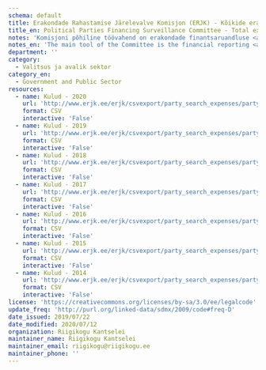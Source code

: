 ```yaml
---
schema: default
title: Erakondade Rahastamise Järelevalve Komisjon (ERJK) - Kõikide erakondade kulud
title_en: Political Parties Financing Surveillance Committee - Total expenditures of every party
notes: 'Komisjoni põhiline töövahend on erakondade finantsaruandluse <a href=http://www.erjk.ee/et/aruanded/erakondade-tulud-ja-laekumised>infosüsteem</a>, mille kaudu kogutakse ja avalikustatakse erakondade rahastamisega seotud aruandlus usladusväärselt ning võrreldaval kujul. Tulude kohta saab detailsemaid päringuid teha <a href=http://www.erjk.ee/et/rahastamise-aruanded/erakondade-kulud>siit</a>'
notes_en: 'The main tool of the Committee is the financial reporting <a href=http://www.erjk.ee/et/aruanded/erakondade-tulud-ja-laekumised>information system</a>, through which the reports on the finances of political parties are collected and published reliably and in a comparable format.'
department: ''
category:
  - Valitsus ja avalik sektor
category_en:
  - Government and Public Sector
resources:
  - name: Kulud - 2020
    url: 'http://www.erjk.ee/erjk/csvexport/party_search_expenses/party=all_by_party&group=all_by_group&period=2020&quarter=&form_id=erjk_report_search_expenses_form'
    format: CSV
    interactive: 'False'
  - name: Kulud - 2019
    url: 'http://www.erjk.ee/erjk/csvexport/party_search_expenses/party=all_by_party&group=all_by_group&period=2019&quarter=&form_id=erjk_report_party_search_expenses_form'
    format: CSV
    interactive: 'False'
  - name: Kulud - 2018
    url: 'http://www.erjk.ee/erjk/csvexport/party_search_expenses/party=all_by_party&group=all_by_group&period=2018&quarter=&form_id=erjk_report_search_expenses_form'
    format: CSV
    interactive: 'False'
  - name: Kulud - 2017
    url: 'http://www.erjk.ee/erjk/csvexport/party_search_expenses/party=all_by_party&group=all_by_group&period=2017&quarter=&form_id=erjk_report_search_expenses_form'
    format: CSV
    interactive: 'False'
  - name: Kulud - 2016
    url: 'http://www.erjk.ee/erjk/csvexport/party_search_expenses/party=all_by_party&group=all_by_group&period=2016&quarter=&form_id=erjk_report_search_expenses_form'
    format: CSV
    interactive: 'False'
  - name: Kulud - 2015
    url: 'http://www.erjk.ee/erjk/csvexport/party_search_expenses/party=all_by_party&group=all_by_group&period=2015&quarter=&form_id=erjk_report_search_expenses_form'
    format: CSV
    interactive: 'False'
  - name: Kulud - 2014
    url: 'http://www.erjk.ee/erjk/csvexport/party_search_expenses/party=all_by_party&group=all_by_group&period=2014&quarter=&form_id=erjk_report_search_expenses_form'
    format: CSV
    interactive: 'False'
license: 'https://creativecommons.org/licenses/by-sa/3.0/ee/legalcode'
update_freq: 'http://purl.org/linked-data/sdmx/2009/code#freq-D'
date_issued: 2019/07/22
date_modified: 2020/07/12
organization: Riigikogu Kantselei
maintainer_name: Riigikogu Kantselei
maintainer_email: riigikogu@riigikogu.ee
maintainer_phone: ''
---
```

